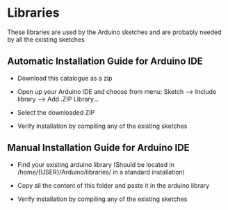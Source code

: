 # Libraries #
These libraries are used by the Arduino sketches and are probably needed by all the existing sketches

## Automatic Installation Guide for Arduino IDE ##

* Download this catalogue as a zip

* Open up your Arduino IDE and choose from menu: Sketch --> Include library --> Add .ZIP Library...

* Select the downloaded ZIP

* Verify installation by compiling any of the existing sketches


## Manual Installation Guide for Arduino IDE ##

* Find your existing arduino library (Should be located in /home/{USER}/Arduino/libraries/ in a standard installation)

* Copy all the content of this folder and paste it in the arduino library

* Verify installation by compiling any of the existing sketches